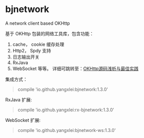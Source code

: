 # bjnetwork
A network client based OKHttp

基于 OKHttp 包装的网络工具库，包含功能：
1. cache， cookie 缓存处理
2. Http2， Spdy 支持
3. 日志输出开关
4. RxJava
5. WebSocket 
等等。
详细可跳转至：[OKHttp源码浅析与最佳实践](http://www.jianshu.com/writer#/notebooks/4004039/notes/3667133)

集成方式：
> compile 'io.github.yangxlei:bjnetwork:1.3.0'

RxJava 扩展:
> compile 'io.github.yangxlei:rx-bjnetwork:1.3.0'

WebSocket 扩展:
> compile 'io.github.yangxlei:bjnetwork-ws:1.3.0'


